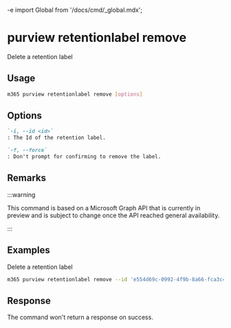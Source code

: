-e <!-- DISCLAIMER: All secrets, passwords, and sensitive values in this document are examples only and not real credentials. -->
import Global from '/docs/cmd/_global.mdx';

# purview retentionlabel remove

Delete a retention label

## Usage

```sh
m365 purview retentionlabel remove [options]
```

## Options

```md definition-list
`-i, --id <id>`
: The Id of the retention label.

`-f, --force`
: Don't prompt for confirming to remove the label.
```

<Global />

## Remarks

:::warning

This command is based on a Microsoft Graph API that is currently in preview and is subject to change once the API reached general availability.

:::

## Examples

Delete a retention label

```sh
m365 purview retentionlabel remove --id 'e554d69c-0992-4f9b-8a66-fca3c4d9c531'
```

## Response

The command won't return a response on success.
